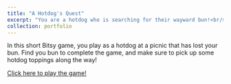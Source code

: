 ```yaml
---
title: "A Hotdog's Quest"
excerpt: "You are a hotdog who is searching for their wayward bun!<br/><img src='./images/hotdog.png'>"
collection: portfolio
---
```


In this short Bitsy game, you play as a hotdog at a picnic that has lost your bun. Find you bun to complete the game, and make sure to pick up some hotdog toppings along the way! 

[Click here to play the game!](https://mautumn.itch.io/a-hotdogs-quest)
